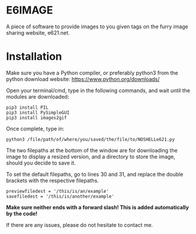 # E6IMAGE
A piece of software to provide images to you given tags on the furry image sharing website, e621.net. 
# Installation
Make sure you have a Python compiler, or preferably python3 from the python download website: https://www.python.org/downloads/

Open your terminal/cmd, type in the following commands, and wait until the modules are downloaded:
```
pip3 install PIL
pip3 install PySimpleGUI
pip3 install images2gif
```

Once complete, type in:
```
python3 /file/path/of/where/you/saved/the/file/to/NOSHELLe621.py
```

The two filepaths at the bottom of the window are for downloading the image to display a resized version, and a directory to store the image, should you decide to save it.

To set the default filepaths, go to lines 30 and 31, and replace the double brackets with the respective filepaths.
```
previewfiledest = '/this/is/an/example'
savefiledest = '/this/is/another/example'
```
**Make sure neither ends with a forward slash! This is added automatically by the code!**

If there are any issues, please do not hesitate to contact me.






